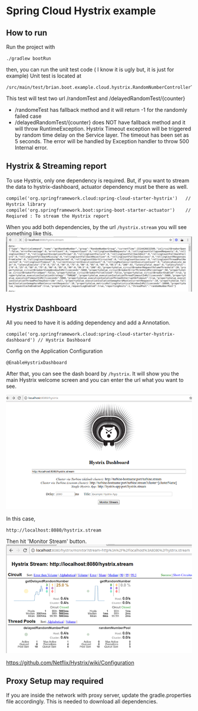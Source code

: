 # Spring Cloud Hystrix example

## How to run
Run the project with
```
./gradlew bootRun
```
then, you can run the unit test code ( I know it is ugly but, it is just for example)
Unit test is located at 
```
/src/main/test/brian.boot.example.cloud.hystrix.RandomNumberControllerTest.java
```

This test will test two url /randomTest and /delayedRandomTest/{counter}

* /randomeTest has fallback method and it will return -1 for the randomly failed case
* /delayedRandomTest/{counter} does NOT have fallback method and it will throw RuntimeException. Hystrix Timeout exception will be triggered by random time delay on the Service layer. The timeout has been set as 5 seconds. The error will be handled by Exception handler to throw 500 Internal error.

## Hystrix & Streaming report
To use Hystrix, only one dependency is required. But, if you want to stream the data to hystrix-dashboard, actuator dependency must be there as well.
```
compile('org.springframework.cloud:spring-cloud-starter-hystrix')	// Hystrix library
compile('org.springframework.boot:spring-boot-starter-actuator')	// Reqiured : To stream the Hystrix report
```

When you add both dependencies, by the url `/hystrix.stream` you will see something like this.
![alt hystream.stream](docs/images/hystrix_stream.png)

## Hystrix Dashboard
All you need to have it is adding dependency and add a Annotation.

```
compile('org.springframework.cloud:spring-cloud-starter-hystrix-dashboard')	// Hystrix Dashboard
```
Config on the Application Configuration

```
@EnableHystrixDashboard
```
After that, you can see the dash board by `/hystrix`. It will show you the main Hystrix welcome screen and you can enter the url what you want to see.

![alt hystream-dashboard](docs/images/dashboard_1.png)


In this case,
```
http://localhost:8080/hystrix.stream
```
Then hit 'Monitor Stream' button. 
![alt hystream-dashboard-monitoring](docs/images/dashboard_2.png)




https://github.com/Netflix/Hystrix/wiki/Configuration


## Proxy Setup may required 
If you are inside the network with proxy server, update the gradle.properties file accordingly.
This is needed to download all dependencies.



